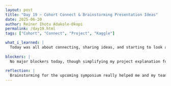 ```yaml
---
layout: post
title: "Day 19 – Cohort Connect & Brainstorming Presentation Ideas"
date: 2025-06-20
author: Reiner Ihotu Adakole-Okopi
permalink: /day19.html
tags: ["Cohort", "Connect", "Project", "Kaggle"]

what_i_learned: |
  Today was all about connecting, sharing ideas, and starting to look ahead. I kicked off with a fun cohort connect session where I and my team pitched my project in a low-key way and had the other interns guess what I was working on—it was a creative way to test how clearly I could explain it. Later, I met the high school teachers I’ll be working with for the rest of the summer, introduced myself, and gave them a rundown of my project. It was interesting to think about how to explain a technical concept in a way that makes sense to someone from a different background. I also made good progress on my machine learning course on Kaggle and started brainstorming presentation ideas with my team for next week’s symposium.
   
blockers: |
  No major blockers today, though simplifying my project explanation for new audiences took some effort because we were not allowed to use key words included in the project name. 
  
reflection: |
  Brainstorming for the upcoming symposium really helped me and my team get more organized. We spent time analyzing the different components of our potential device and started to break down which parts each of us would focus on moving forward. It made the project feel more real and gave us a clearer sense of direction. I’m feeling more confident about my role and excited to start building out my part of the work.
---
```

